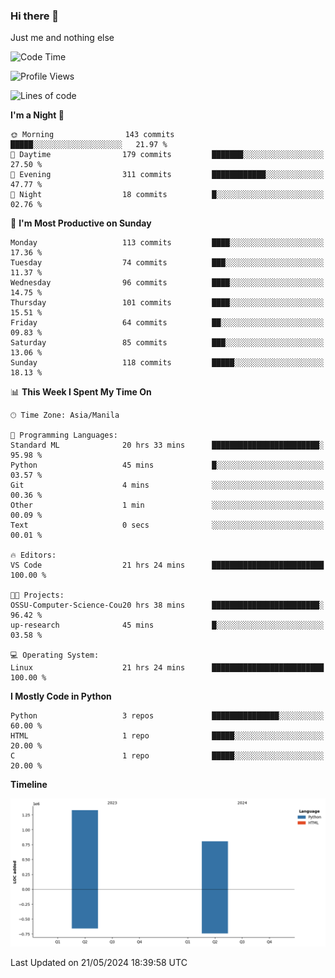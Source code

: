 ### Hi there 👋

Just me and nothing else


<!--START_SECTION:waka-->
![Code Time](http://img.shields.io/badge/Code%20Time-293%20hrs%2044%20mins-blue)

![Profile Views](http://img.shields.io/badge/Profile%20Views-22-blue)

![Lines of code](https://img.shields.io/badge/From%20Hello%20World%20I%27ve%20Written-2.1%20million%20lines%20of%20code-blue)

**I'm a Night 🦉** 

```text
🌞 Morning                143 commits         █████░░░░░░░░░░░░░░░░░░░░   21.97 % 
🌆 Daytime                179 commits         ███████░░░░░░░░░░░░░░░░░░   27.50 % 
🌃 Evening                311 commits         ████████████░░░░░░░░░░░░░   47.77 % 
🌙 Night                  18 commits          █░░░░░░░░░░░░░░░░░░░░░░░░   02.76 % 
```
📅 **I'm Most Productive on Sunday** 

```text
Monday                   113 commits         ████░░░░░░░░░░░░░░░░░░░░░   17.36 % 
Tuesday                  74 commits          ███░░░░░░░░░░░░░░░░░░░░░░   11.37 % 
Wednesday                96 commits          ████░░░░░░░░░░░░░░░░░░░░░   14.75 % 
Thursday                 101 commits         ████░░░░░░░░░░░░░░░░░░░░░   15.51 % 
Friday                   64 commits          ██░░░░░░░░░░░░░░░░░░░░░░░   09.83 % 
Saturday                 85 commits          ███░░░░░░░░░░░░░░░░░░░░░░   13.06 % 
Sunday                   118 commits         █████░░░░░░░░░░░░░░░░░░░░   18.13 % 
```


📊 **This Week I Spent My Time On** 

```text
🕑︎ Time Zone: Asia/Manila

💬 Programming Languages: 
Standard ML              20 hrs 33 mins      ████████████████████████░   95.98 % 
Python                   45 mins             █░░░░░░░░░░░░░░░░░░░░░░░░   03.57 % 
Git                      4 mins              ░░░░░░░░░░░░░░░░░░░░░░░░░   00.36 % 
Other                    1 min               ░░░░░░░░░░░░░░░░░░░░░░░░░   00.09 % 
Text                     0 secs              ░░░░░░░░░░░░░░░░░░░░░░░░░   00.01 % 

🔥 Editors: 
VS Code                  21 hrs 24 mins      █████████████████████████   100.00 % 

🐱‍💻 Projects: 
OSSU-Computer-Science-Cou20 hrs 38 mins      ████████████████████████░   96.42 % 
up-research              45 mins             █░░░░░░░░░░░░░░░░░░░░░░░░   03.58 % 

💻 Operating System: 
Linux                    21 hrs 24 mins      █████████████████████████   100.00 % 
```

**I Mostly Code in Python** 

```text
Python                   3 repos             ███████████████░░░░░░░░░░   60.00 % 
HTML                     1 repo              █████░░░░░░░░░░░░░░░░░░░░   20.00 % 
C                        1 repo              █████░░░░░░░░░░░░░░░░░░░░   20.00 % 
```



**Timeline**

![Lines of Code chart](https://raw.githubusercontent.com/brutist/brutist/main/assets/bar_graph.png)


 Last Updated on 21/05/2024 18:39:58 UTC
<!--END_SECTION:waka-->
